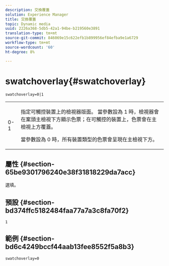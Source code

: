 ```yaml
---
description: 交換覆蓋
solution: Experience Manager
title: 交換覆蓋
topic: Dynamic media
uuid: 2226a368-5db5-42a1-94be-b219560e3891
translation-type: tm+mt
source-git-commit: 846069e15c622efb1b899956ef84efba9e1a6729
workflow-type: tm+mt
source-wordcount: '60'
ht-degree: 8%

---
```



# swatchoverlay{#swatchoverlay}

`swatchoverlay=0|1`

<table id="table_9B98C97485DD4DEB8A6ECBCE8DF6B886"> 
 <tbody> 
  <tr> 
   <td colname="col1"> <p> <span class="codeph"> 0-1  </span> </p> </td> 
   <td colname="col2"> <p>指定可觸控裝置上的檢視器版面。 當參數設為<span class="codeph"> 1 </span>時，檢視器會在案頭主檢視下方顯示色票；在可觸控的裝置上，色票會在主檢視上方覆蓋。 </p> <p>當參數設為<span class="codeph"> 0 </span>時，所有裝置類型的色票會呈現在主檢視下方。 </p> </td> 
  </tr> 
 </tbody> 
</table>

## 屬性 {#section-65be9301796240e38f31818229da7acc}

選填。

## 預設 {#section-bd374ffc5182484faa77a7a3c8fa70f2}

`1`

## 範例 {#section-bd6c4249bccf44aab13fee8552f5a8b3}

`swatchoverlay=0`
